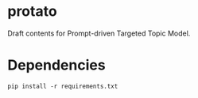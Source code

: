 # protato

Draft contents for Prompt-driven Targeted Topic Model.

# Dependencies

```pip install -r requirements.txt```

